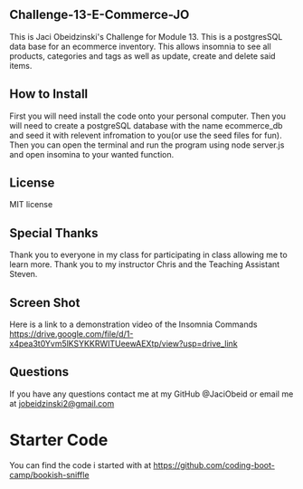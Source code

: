 ## Challenge-13-E-Commerce-JO
This is Jaci Obeidzinski's Challenge for Module 13. This is a postgresSQL data base for an ecommerce inventory. This allows insomnia to see all products, categories and tags as well as update, create and delete said items. 

## How to Install
First you will need install the code onto your personal computer. Then you will need to create a postgreSQL database with the name ecommerce_db and seed it with relevent infromation to you(or use the seed files for fun). Then you can open the terminal and run the program using node server.js and open insomina to your wanted function. 

## License
MIT license

## Special Thanks
Thank you to everyone in my class for participating in class allowing me to learn more. 
Thank you to my instructor Chris and the Teaching Assistant Steven. 
## Screen Shot
Here is a link to a demonstration video of the Insomnia Commands https://drive.google.com/file/d/1-x4pea3t0Yvm5lKSYKKRWITUeewAEXtp/view?usp=drive_link

## Questions 
If you have any questions contact me at my GitHub @JaciObeid
or email me at jobeidzinski2@gmail.com

# Starter Code 
You can find the code i started with at https://github.com/coding-boot-camp/bookish-sniffle 